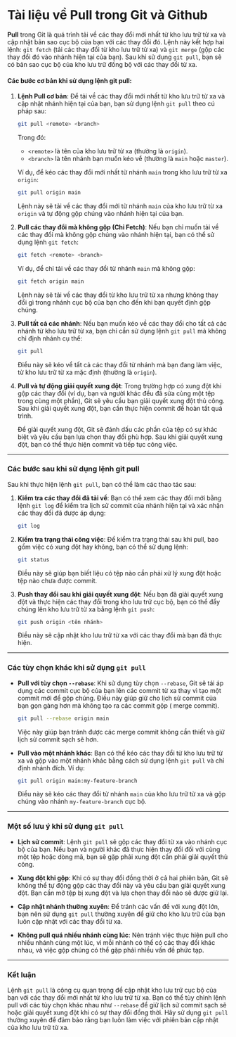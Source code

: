 # Tài liệu về Pull trong Git và Github

**Pull** trong Git là quá trình tải về các thay đổi mới nhất từ kho lưu trữ từ xa và cập nhật bản sao cục bộ của bạn với
các thay đổi đó. Lệnh này kết hợp hai lệnh: `git fetch` (tải các thay đổi từ kho lưu trữ từ xa) và `git merge` (gộp các
thay đổi đó vào nhánh hiện tại của bạn). Sau khi sử dụng `git pull`, bạn sẽ có bản sao cục bộ của kho lưu trữ đồng bộ
với các thay đổi từ xa.

#### Các bước cơ bản khi sử dụng lệnh **git pull**:

1. **Lệnh Pull cơ bản**:
   Để tải về các thay đổi mới nhất từ kho lưu trữ từ xa và cập nhật nhánh hiện tại của bạn, bạn sử dụng lệnh `git pull`
   theo cú pháp sau:

   ```bash
   git pull <remote> <branch>
   ```

   Trong đó:
    - `<remote>` là tên của kho lưu trữ từ xa (thường là `origin`).
    - `<branch>` là tên nhánh bạn muốn kéo về (thường là `main` hoặc `master`).

   Ví dụ, để kéo các thay đổi mới nhất từ nhánh `main` trong kho lưu trữ từ xa `origin`:

   ```bash
   git pull origin main
   ```

   Lệnh này sẽ tải về các thay đổi mới từ nhánh `main` của kho lưu trữ từ xa `origin` và tự động gộp chúng vào nhánh
   hiện tại của bạn.

2. **Pull các thay đổi mà không gộp (Chỉ Fetch)**:
   Nếu bạn chỉ muốn tải về các thay đổi mà không gộp chúng vào nhánh hiện tại, bạn có thể sử dụng lệnh `git fetch`:

   ```bash
   git fetch <remote> <branch>
   ```

   Ví dụ, để chỉ tải về các thay đổi từ nhánh `main` mà không gộp:

   ```bash
   git fetch origin main
   ```

   Lệnh này sẽ tải về các thay đổi từ kho lưu trữ từ xa nhưng không thay đổi gì trong nhánh cục bộ của bạn cho đến khi
   bạn quyết định gộp chúng.

3. **Pull tất cả các nhánh**:
   Nếu bạn muốn kéo về các thay đổi cho tất cả các nhánh từ kho lưu trữ từ xa, bạn chỉ cần sử dụng lệnh `git pull` mà
   không chỉ định nhánh cụ thể:

   ```bash
   git pull
   ```

   Điều này sẽ kéo về tất cả các thay đổi từ nhánh mà bạn đang làm việc, từ kho lưu trữ từ xa mặc định (thường là
   `origin`).

4. **Pull và tự động giải quyết xung đột**:
   Trong trường hợp có xung đột khi gộp các thay đổi (ví dụ, bạn và người khác đều đã sửa cùng một tệp trong cùng một
   phần), Git sẽ yêu cầu bạn giải quyết xung đột thủ công. Sau khi giải quyết xung đột, bạn cần thực hiện commit để hoàn
   tất quá trình.

   Để giải quyết xung đột, Git sẽ đánh dấu các phần của tệp có sự khác biệt và yêu cầu bạn lựa chọn thay đổi phù hợp.
   Sau khi giải quyết xung đột, bạn có thể thực hiện commit và tiếp tục công việc.

---

### Các bước sau khi sử dụng lệnh **git pull**

Sau khi thực hiện lệnh `git pull`, bạn có thể làm các thao tác sau:

1. **Kiểm tra các thay đổi đã tải về**:
   Bạn có thể xem các thay đổi mới bằng lệnh `git log` để kiểm tra lịch sử commit của nhánh hiện tại và xác nhận các
   thay đổi đã được áp dụng:

   ```bash
   git log
   ```

2. **Kiểm tra trạng thái công việc**:
   Để kiểm tra trạng thái sau khi pull, bao gồm việc có xung đột hay không, bạn có thể sử dụng lệnh:

   ```bash
   git status
   ```

   Điều này sẽ giúp bạn biết liệu có tệp nào cần phải xử lý xung đột hoặc tệp nào chưa được commit.

3. **Push thay đổi sau khi giải quyết xung đột**:
   Nếu bạn đã giải quyết xung đột và thực hiện các thay đổi trong kho lưu trữ cục bộ, bạn có thể đẩy chúng lên kho lưu
   trữ từ xa bằng lệnh `git push`:

   ```bash
   git push origin <tên nhánh>
   ```

   Điều này sẽ cập nhật kho lưu trữ từ xa với các thay đổi mà bạn đã thực hiện.

---

### Các tùy chọn khác khi sử dụng `git pull`

- **Pull với tùy chọn `--rebase`**:
  Khi sử dụng tùy chọn `--rebase`, Git sẽ tái áp dụng các commit cục bộ của bạn lên các commit từ xa thay vì tạo một
  commit mới để gộp chúng. Điều này giúp giữ cho lịch sử commit của bạn gọn gàng hơn mà không tạo ra các commit gộp (
  merge commit).

  ```bash
  git pull --rebase origin main
  ```

  Việc này giúp bạn tránh được các merge commit không cần thiết và giữ lịch sử commit sạch sẽ hơn.

- **Pull vào một nhánh khác**:
  Bạn có thể kéo các thay đổi từ kho lưu trữ từ xa và gộp vào một nhánh khác bằng cách sử dụng lệnh `git pull` và chỉ
  định nhánh đích. Ví dụ:

  ```bash
  git pull origin main:my-feature-branch
  ```

  Điều này sẽ kéo các thay đổi từ nhánh `main` của kho lưu trữ từ xa và gộp chúng vào nhánh `my-feature-branch` cục bộ.

---

### Một số lưu ý khi sử dụng `git pull`

- **Lịch sử commit**:
  Lệnh `git pull` sẽ gộp các thay đổi từ xa vào nhánh cục bộ của bạn. Nếu bạn và người khác đã thực hiện thay đổi đối
  với cùng một tệp hoặc dòng mã, bạn sẽ gặp phải xung đột cần phải giải quyết thủ công.

- **Xung đột khi gộp**:
  Khi có sự thay đổi đồng thời ở cả hai phiên bản, Git sẽ không thể tự động gộp các thay đổi này và yêu cầu bạn giải
  quyết xung đột. Bạn cần mở tệp bị xung đột và lựa chọn thay đổi nào sẽ được giữ lại.

- **Cập nhật nhánh thường xuyên**:
  Để tránh các vấn đề với xung đột lớn, bạn nên sử dụng `git pull` thường xuyên để giữ cho kho lưu trữ của bạn luôn cập
  nhật với các thay đổi từ xa.

- **Không pull quá nhiều nhánh cùng lúc**:
  Nên tránh việc thực hiện pull cho nhiều nhánh cùng một lúc, vì mỗi nhánh có thể có các thay đổi khác nhau, và việc gộp
  chúng có thể gặp phải nhiều vấn đề phức tạp.

---

### Kết luận

Lệnh `git pull` là công cụ quan trọng để cập nhật kho lưu trữ cục bộ của bạn với các thay đổi mới nhất từ kho lưu trữ từ
xa. Bạn có thể tùy chỉnh lệnh pull với các tùy chọn khác nhau như `--rebase` để giữ lịch sử commit sạch sẽ hoặc giải
quyết xung đột khi có sự thay đổi đồng thời. Hãy sử dụng `git pull` thường xuyên để đảm bảo rằng bạn luôn làm việc với
phiên bản cập nhật của kho lưu trữ từ xa.